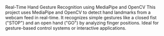 Real-Time Hand Gesture Recognition using MediaPipe and OpenCV This project uses MediaPipe and OpenCV to detect hand landmarks from a webcam feed in real-time. It recognizes simple gestures like a closed fist ("STOP") and an open hand ("GO") by analyzing finger positions. Ideal for gesture-based control systems or interactive applications.
